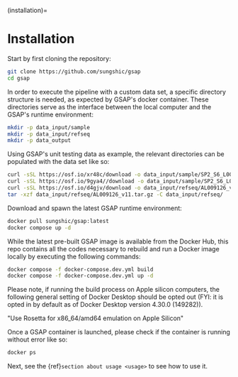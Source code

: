 (installation)=

# Installation

Start by first cloning the repository:

```bash
git clone https://github.com/sungshic/gsap
cd gsap
```

In order to execute the pipeline with a custom data set, a specific directory structure is needed, as expected by GSAP's docker container. These directories serve as the interface between the local computer and the GSAP's runtime environment:

```bash
mkdir -p data_input/sample
mkdir -p data_input/refseq
mkdir -p data_output
```

Using GSAP's unit testing data as example, the relevant directories can be populated with the data set like so:

```bash
curl -sSL https://osf.io/xr48c/download -o data_input/sample/SP2_S6_L001_R1_001.fastq.gz
curl -sSL https://osf.io/9gya4//download -o data_input/sample/SP2_S6_L001_R2_001.fastq.gz
curl -sSL https://osf.io/d4gjv/download -o data_input/refseq/AL009126_v11.tar.gz
tar -xzf data_input/refseq/AL009126_v11.tar.gz -C data_input/refseq/
```

Download and spawn the latest GSAP runtime environment:

```bash
docker pull sungshic/gsap:latest
docker compose up -d
```

While the latest pre-built GSAP image is available from the Docker Hub, this repo contains all the codes necessary to rebuild and run a Docker image locally by executing the following commands:

```bash
docker compose -f docker-compose.dev.yml build
docker compose -f docker-compose.dev.yml up -d
```

Please note, if running the build process on Apple silicon computers, the following general setting of Docker Desktop should be opted out (FYI: it is opted in by default as of Docker Desktop version 4.30.0 (149282)).

"Use Rosetta for x86_64/amd64 emulation on Apple Silicon"

Once a GSAP container is launched, please check if the container is running without error like so:

```bash
docker ps
```
Next, see the {ref}`section about usage <usage>` to see how to use it.
